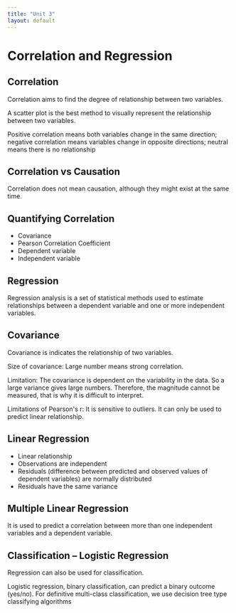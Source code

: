 ```yaml
---
title: "Unit 3"
layout: default
---
```


# Correlation and Regression

## Correlation 
Correlation aims to find the degree of relationship between two variables.

A scatter plot is the best method to visually represent the relationship between two variables.

Positive correlation means both variables change in the same direction; negative correlation means variables change in opposite directions; neutral means there is no relationship 

## Correlation vs Causation
Correlation does not mean causation, although they might exist at the same time.

## Quantifying Correlation
+ Covariance
+ Pearson Correlation Coefficient
+ Dependent variable
+ Independent variable

## Regression

Regression analysis is a set of statistical methods used to estimate relationships between a dependent variable and one or more independent variables.

## Covariance
Covariance is  indicates the relationship of two variables. 

Size of covariance: Large number means strong correlation.

Limitation: The covariance is dependent on the variability in the data. So a large variance gives large numbers. Therefore, the magnitude cannot be measured, that is why it is difficult to interpret.

Limitations of Pearson's r: It is sensitive to outliers. It can only be used to predict linear relationship.

## Linear Regression 
+ Linear relationship
+ Observations are independent
+ Residuals (difference between predicted and observed values of dependent variables) are normally distributed
+ Residuals have the same variance

## Multiple Linear Regression
It is used to predict a correlation between more than one independent variables and a dependent variable.

## Classification – Logistic Regression
Regression can also be used for classification. 

Logistic regression, binary classification, can predict a binary outcome (yes/no). For definitive multi-class classification, we use decision tree type classifying algorithms

